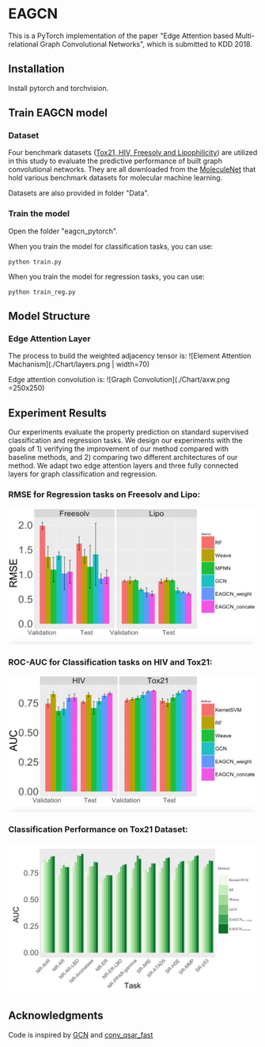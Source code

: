 

# EAGCN
This is a PyTorch implementation of the paper "Edge Attention based Multi-relational Graph Convolutional Networks", which is submitted to KDD 2018. 

## Installation

Install pytorch and torchvision. 

## Train EAGCN model

### Dataset

Four benchmark datasets ([Tox21, HIV, Freesolv and Lipophilicity](http://moleculenet.ai/datasets-1)) are utilized in this study to evaluate the predictive performance of built graph convolutional networks.  They are all downloaded from the [MoleculeNet](http://moleculenet.ai/) that hold various benchmark datasets for molecular machine learning.

Datasets are also provided in folder "Data".

### Train the model
Open the folder "eagcn_pytorch".

When you train the model for classification tasks, you can use:

    python train.py

When you train the model for regression tasks, you can use:

    python train_reg.py


## Model Structure

### Edge Attention Layer
The process to build the weighted adjacency tensor is:
![Element Attention Machanism](./Chart/layers.png | width=70)

Edge attention convolution is:
![Graph Convolution](./Chart/axw.png =250x250)


## Experiment Results
Our experiments evaluate the property prediction on standard supervised classification and regression tasks.
We design our experiments with the goals of 1) verifying the improvement of our method compared with baseline methods, and 2) comparing two different architectures of our method.
We adapt two edge attention layers and three fully connected layers for graph classification and regression.

### RMSE for Regression tasks on  Freesolv and Lipo:
![](./Chart/RMSE.jpeg)

### ROC-AUC for Classification tasks on HIV and Tox21:
![](./Chart/AUC.jpeg)

### Classification Performance on Tox21 Dataset:
![Tox21 Classification AUC](./Chart/Tox21_12tasks.png)

## Acknowledgments
Code is inspired by [GCN](https://github.com/tkipf/gcn) and [conv_qsar_fast](https://github.com/connorcoley/conv_qsar_fast)


